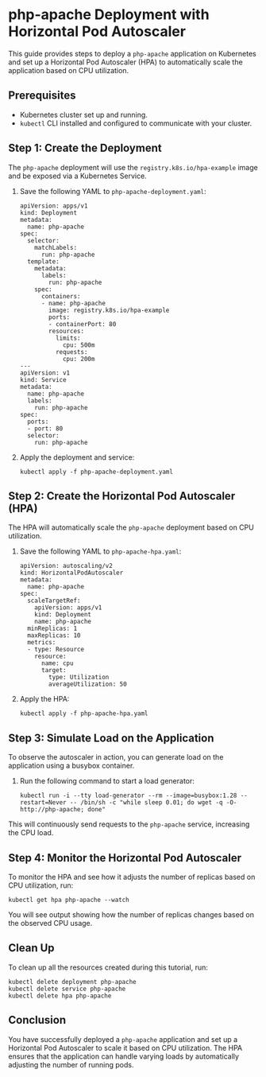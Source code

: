 
# php-apache Deployment with Horizontal Pod Autoscaler

This guide provides steps to deploy a `php-apache` application on Kubernetes and set up a Horizontal Pod Autoscaler (HPA) to automatically scale the application based on CPU utilization.

## Prerequisites

- Kubernetes cluster set up and running.
- `kubectl` CLI installed and configured to communicate with your cluster.

## Step 1: Create the Deployment

The `php-apache` deployment will use the `registry.k8s.io/hpa-example` image and be exposed via a Kubernetes Service.

1. Save the following YAML to `php-apache-deployment.yaml`:

   ```
   apiVersion: apps/v1
   kind: Deployment
   metadata:
     name: php-apache
   spec:
     selector:
       matchLabels:
         run: php-apache
     template:
       metadata:
         labels:
           run: php-apache
       spec:
         containers:
         - name: php-apache
           image: registry.k8s.io/hpa-example
           ports:
           - containerPort: 80
           resources:
             limits:
               cpu: 500m
             requests:
               cpu: 200m
   ---
   apiVersion: v1
   kind: Service
   metadata:
     name: php-apache
     labels:
       run: php-apache
   spec:
     ports:
     - port: 80
     selector:
       run: php-apache
   ```

2. Apply the deployment and service:

   ```
   kubectl apply -f php-apache-deployment.yaml
   ```

## Step 2: Create the Horizontal Pod Autoscaler (HPA)

The HPA will automatically scale the `php-apache` deployment based on CPU utilization.

1. Save the following YAML to `php-apache-hpa.yaml`:

   ```
   apiVersion: autoscaling/v2
   kind: HorizontalPodAutoscaler
   metadata:
     name: php-apache
   spec:
     scaleTargetRef:
       apiVersion: apps/v1
       kind: Deployment
       name: php-apache
     minReplicas: 1
     maxReplicas: 10
     metrics:
     - type: Resource
       resource:
         name: cpu
         target:
           type: Utilization
           averageUtilization: 50
   ```

2. Apply the HPA:

   ```
   kubectl apply -f php-apache-hpa.yaml
   ```

## Step 3: Simulate Load on the Application

To observe the autoscaler in action, you can generate load on the application using a busybox container.

1. Run the following command to start a load generator:

   ```
   kubectl run -i --tty load-generator --rm --image=busybox:1.28 --restart=Never -- /bin/sh -c "while sleep 0.01; do wget -q -O- http://php-apache; done"
   ```

This will continuously send requests to the `php-apache` service, increasing the CPU load.

## Step 4: Monitor the Horizontal Pod Autoscaler

To monitor the HPA and see how it adjusts the number of replicas based on CPU utilization, run:

```
kubectl get hpa php-apache --watch
```

You will see output showing how the number of replicas changes based on the observed CPU usage.

## Clean Up

To clean up all the resources created during this tutorial, run:

```
kubectl delete deployment php-apache
kubectl delete service php-apache
kubectl delete hpa php-apache
```

## Conclusion

You have successfully deployed a `php-apache` application and set up a Horizontal Pod Autoscaler to scale it based on CPU utilization. The HPA ensures that the application can handle varying loads by automatically adjusting the number of running pods.
